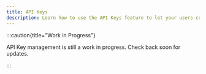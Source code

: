 ```yaml
---
title: API Keys
description: Learn how to use the API Keys feature to let your users create and manage API keys for your API.
---
```


:::caution{title="Work in Progress"}

API Key management is still a work in progress. Check back soon for updates.

:::
